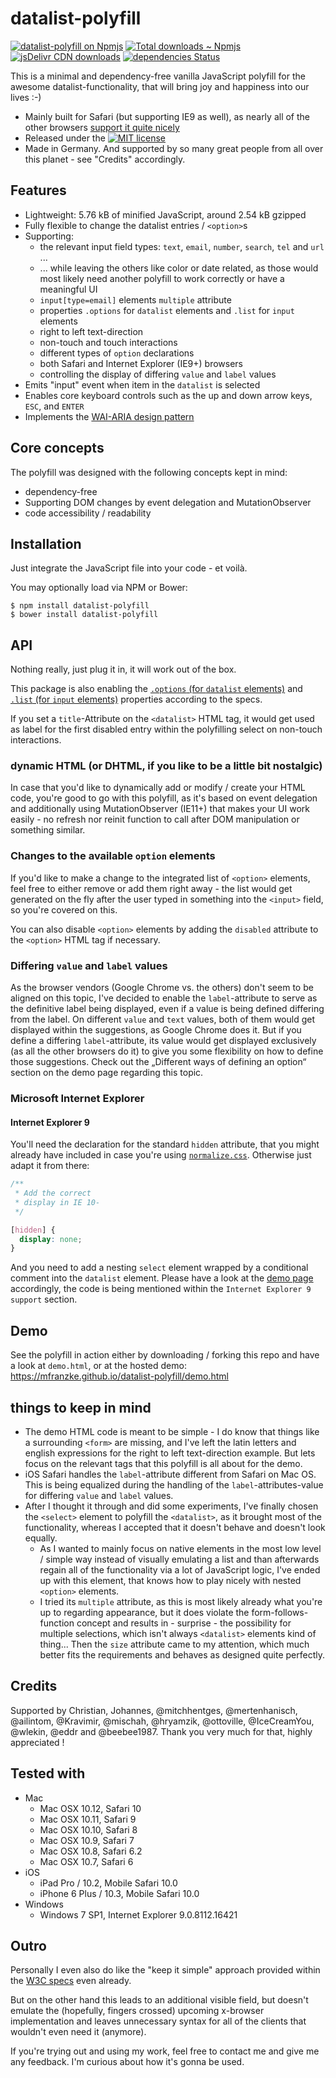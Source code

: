 [npm]: https://npmjs.com/package/datalist-polyfill "datalist polyfill – on NPM"
[jsdelivr]: https://www.jsdelivr.com/package/npm/datalist-polyfill "datalist polyfill – on jsDelivr"
[david-dm]: https://david-dm.org/mfranzke/datalist-polyfill "datalist polyfill – on david-dm"
[mit]: https://opensource.org/licenses/mit-license.php
[npm-badge]: https://img.shields.io/npm/v/datalist-polyfill.svg "npm version"
[downl-badge]: https://img.shields.io/npm/dt/datalist-polyfill.svg "Count of total downloads – NPM"
[jsdelivr-badge]: https://data.jsdelivr.com/v1/package/npm/datalist-polyfill/badge "Count of total downloads – jsDelivr"
[dependency-badge]: https://david-dm.org/mfranzke/datalist-polyfill/status.svg "Count of dependencies"
[license-badge]: https://img.shields.io/npm/l/datalist-polyfill.svg "license badge"


# datalist-polyfill

[![datalist-polyfill on Npmjs][npm-badge]][npm]
[![Total downloads ~ Npmjs][downl-badge]][npm]
[![jsDelivr CDN downloads][jsdelivr-badge]][jsdelivr]
[![dependencies Status][dependency-badge]][david-dm]

This is a minimal and dependency-free vanilla JavaScript polyfill for the awesome datalist-functionality, that will bring joy and happiness into our lives :-)

* Mainly built for Safari (but supporting IE9 as well), as nearly all of the other browsers [support it quite nicely](https://caniuse.com/#feat=datalist)
* Released under the [![MIT license][license-badge]][mit]
* Made in Germany. And supported by so many great people from all over this planet - see "Credits" accordingly.

## Features
*	Lightweight: 5.76 kB of minified JavaScript, around 2.54 kB gzipped
*	Fully flexible to change the datalist entries / `<option>`s
*	Supporting:
	*	the relevant input field types: `text`, `email`, `number`, `search`, `tel` and `url` ...
	*	... while leaving the others like color or date related, as those would most likely need another polyfill to work correctly or have a meaningful UI
	*	`input[type=email]` elements `multiple` attribute
	*	properties `.options` for `datalist` elements and `.list` for `input` elements
	*	right to left text-direction
	*	non-touch and touch interactions
	*	different types of `option` declarations
	*	both Safari and Internet Explorer (IE9+) browsers
	* controlling the display of differing `value` and `label` values
*	Emits "input" event when item in the `datalist` is selected
*	Enables core keyboard controls such as the up and down arrow keys, `ESC`, and `ENTER`
*	Implements the [WAI-ARIA design pattern](https://www.w3.org/TR/wai-aria-practices/)

## Core concepts
The polyfill was designed with the following concepts kept in mind:

*	dependency-free
*	Supporting DOM changes by event delegation and MutationObserver
*	code accessibility / readability

## Installation
Just integrate the JavaScript file into your code - et voilà.

You may optionally load via NPM or Bower:

    $ npm install datalist-polyfill
    $ bower install datalist-polyfill

## API
Nothing really, just plug it in, it will work out of the box.

This package is also enabling the [`.options` (for `datalist` elements)](https://developer.mozilla.org/en/docs/Web/API/HTMLDataListElement) and [`.list` (for `input` elements)](https://developer.mozilla.org/en/docs/Web/API/HTMLInputElement) properties according to the specs.

If you set a `title`-Attribute on the `<datalist>` HTML tag, it would get used as label for the first disabled entry within the polyfilling select on non-touch interactions.

### dynamic HTML (or DHTML, if you like to be a little bit nostalgic)
In case that you'd like to dynamically add or modify / create your HTML code, you're good to go with this polyfill, as it's based on event delegation and additionally using MutationObserver (IE11+) that makes your UI work easily - no refresh nor reinit function to call after DOM manipulation or something similar.

### Changes to the available `option` elements
If you'd like to make a change to the integrated list of `<option>` elements, feel free to either remove or add them right away - the list would get generated on the fly after the user typed in something into the `<input>` field, so you're covered on this.

You can also disable `<option>` elements by adding the `disabled` attribute to the `<option>` HTML tag if necessary.

### Differing `value` and `label` values
As the browser vendors (Google Chrome vs. the others) don't seem to be aligned on this topic, I've decided to enable the `label`-attribute to serve as the definitive label being displayed, even if a value is being defined differing from the label. On different `value` and `text` values, both of them would get displayed within the suggestions, as Google Chrome does it. But if you define a differing `label`-attribute, its value would get displayed exclusively (as all the other browsers do it) to give you some flexibility on how to define those suggestions. Check out the „Different ways of defining an option“ section on the demo page regarding this topic.

### Microsoft Internet Explorer
#### Internet Explorer 9
You'll need the declaration for the standard `hidden` attribute, that you might already have included in case you're using [`normalize.css`](https://github.com/necolas/normalize.css/). Otherwise just adapt it from there:
```css
/**
 * Add the correct
 * display in IE 10-
 */

[hidden] {
  display: none;
}
```

And you need to add a nesting `select` element wrapped by a conditional comment into the `datalist` element.
Please have a look at the [demo page](https://mfranzke.github.io/datalist-polyfill/demo.html) accordingly, the code is being mentioned within the `Internet Explorer 9 support` section.

## Demo
See the polyfill in action either by downloading / forking this repo and have a look at `demo.html`, or at the hosted demo: <https://mfranzke.github.io/datalist-polyfill/demo.html>

## things to keep in mind
*	The demo HTML code is meant to be simple - I do know that things like a surrounding `<form>` are missing, and I've left the latin letters and english expressions for the right to left text-direction example. But lets focus on the relevant tags that this polyfill is all about for the demo.
*   iOS Safari handles the `label`-attribute different from Safari on Mac OS. This is being equalized during the handling of the `label`-attributes-value for differing `value` and `label` values.
*	After I thought it through and did some experiments, I've finally chosen the `<select>` element to polyfill the `<datalist>`, as it brought most of the functionality, whereas I accepted that it doesn't behave and doesn't look equally.  
	*	As I wanted to mainly focus on native elements in the most low level / simple way instead of visually emulating a list and than afterwards regain all of the functionality via a lot of JavaScript logic, I've ended up with this element, that knows how to play nicely with nested `<option>` elements.
	*	I tried its `multiple` attribute, as this is most likely already what you're up to regarding appearance, but it does violate the form-follows-function concept and results in - surprise - the possibility for multiple selections, which isn't always `<datalist>` elements kind of thing... Then the `size` attribute came to my attention, which much better fits the requirements and behaves as designed quite perfectly.

## Credits
Supported by Christian, Johannes, @mitchhentges, @mertenhanisch, @ailintom, @Kravimir, @mischah, @hryamzik, @ottoville, @IceCreamYou, @wlekin, @eddr and @beebee1987. Thank you very much for that, highly appreciated !

## Tested with

*	Mac
	*	Mac OSX 10.12, Safari 10
	*	Mac OSX 10.11, Safari 9
	*	Mac OSX 10.10, Safari 8
	*	Mac OSX 10.9, Safari 7
	*	Mac OSX 10.8, Safari 6.2
	*	Mac OSX 10.7, Safari 6
*	iOS
	*	iPad Pro / 10.2, Mobile Safari 10.0
	*	iPhone 6 Plus / 10.3, Mobile Safari 10.0
*	Windows
	*	Windows 7 SP1, Internet Explorer 9.0.8112.16421

## Outro
Personally I even also do like the "keep it simple" approach provided within the [W3C specs](https://www.w3.org/TR/html5/forms.html#the-datalist-element) even already.

But on the other hand this leads to an additional visible field, but doesn't emulate the (hopefully, fingers crossed) upcoming x-browser implementation and leaves unnecessary syntax for all of the clients that wouldn't even need it (anymore).

If you're trying out and using my work, feel free to contact me and give me any feedback. I'm curious about how it's gonna be used.
